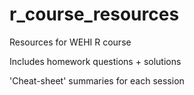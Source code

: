# r_course_resources
Resources for WEHI R course

Includes homework questions + solutions

'Cheat-sheet' summaries for each session

